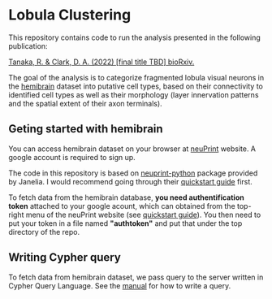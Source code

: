 # Lobula Clustering

This repository contains code to run the analysis presented in the following publication:

[Tanaka, R. & Clark, D. A. (2022) [final title TBD] bioRxiv.](https://www.biorxiv.org/content/10.1101/2022.XXX)

The goal of the analysis is to categorize fragmented lobula visual neurons in the [hemibrain](https://www.janelia.org/project-team/flyem/hemibrain) dataset into putative cell types, based on their connectivity to identified cell types as well as their morphology (layer innervation patterns and the spatial extent of their axon terminals).










## Geting started with hemibrain

You can access hemibrain dataset on your browser at [neuPrint](https://neuprint.janelia.org/) website. A google account is required to sign up.

The code in this repository is based on [neuprint-python](https://github.com/connectome-neuprint/neuprint-python) package provided by Janelia. I would recommend going through their [quickstart guide](https://connectome-neuprint.github.io/neuprint-python/docs/quickstart.html) first.

To fetch data from the hemibrain database, **you need authentification token** attached to your google acount, which can obtained from the top-right menu of the neuPrint website (see [quickstart guide](https://connectome-neuprint.github.io/neuprint-python/docs/quickstart.html)). You then need to put your token in a file named **"authtoken"** and put that under the top directory of the repo.

## Writing Cypher query

To fetch data from hemibrain dataset, we pass query to the server written in Cypher Query Language.
See the [manual](https://neuprint.janelia.org/public/neuprintuserguide.pdf) for how to write a query.
